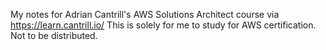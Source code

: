 My notes for Adrian Cantrill's AWS Solutions Architect course via https://learn.cantrill.io/
This is solely for me to study for AWS certification. Not to be distributed.
